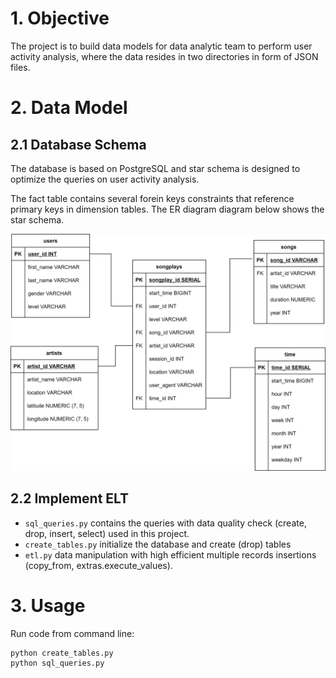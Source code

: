# 1. Objective
The project is to build data models for data analytic team to perform user activity analysis, where the data resides in two directories in form of JSON files.

# 2. Data Model
## 2.1 Database Schema 

The database is based on PostgreSQL and star schema is designed to optimize the queries on user activity analysis.

The fact table contains several forein keys constraints that reference primary keys in dimension tables. The ER diagram diagram below shows the star schema.

![](image.png)

## 2.2 Implement ELT 
- `sql_queries.py` contains the queries with data quality check (create, drop, insert, select) used in this project.
- `create_tables.py` initialize the database and create (drop) tables
- `etl.py` data manipulation with high efficient multiple records insertions (copy_from, extras.execute_values).

# 3. Usage
Run code from command line:

    python create_tables.py
    python sql_queries.py

